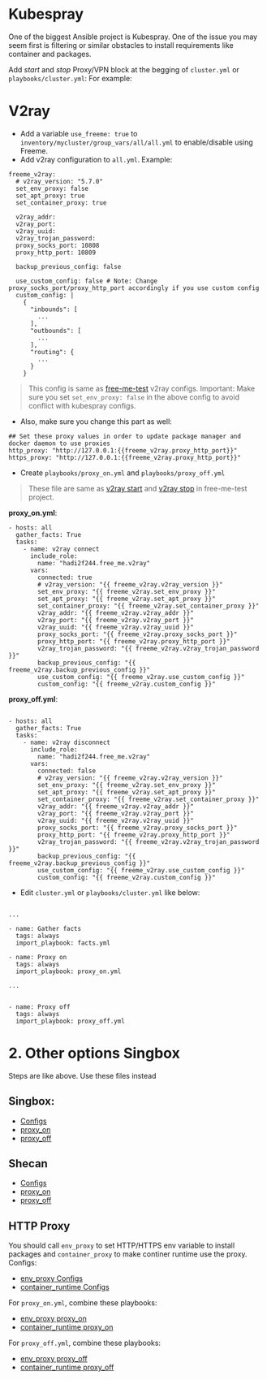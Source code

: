 # Kubespray

One of the biggest Ansible project is Kubespray. One of the issue you may seem first is filtering or similar obstacles to install requirements like container and packages.

Add *start* and *stop* Proxy/VPN block at the begging of `cluster.yml` or `playbooks/cluster.yml`:
For example:

# V2ray

+ Add a variable `use_freeme: true` to `inventory/mycluster/group_vars/all/all.yml` to enable/disable using Freeme.
+ Add v2ray configuration to `all.yml`. Example:
```
freeme_v2ray:
  # v2ray_version: "5.7.0"
  set_env_proxy: false
  set_apt_proxy: true
  set_container_proxy: true

  v2ray_addr:
  v2ray_port:
  v2ray_uuid:
  v2ray_trojan_password:
  proxy_socks_port: 10808
  proxy_http_port: 10809

  backup_previous_config: false

  use_custom_config: false # Note: Change proxy_socks_port/proxy_http_port accordingly if you use custom config
  custom_config: |
    {
      "inbounds": [
        ...
      ],
      "outbounds": [
        ...
      ],
      "routing": {
        ...
      }
    }
```
> This config is same as [free-me-test](https://github.com/hadi2f244/free-me-test/blob/main/inventory/sample/group_vars/all/v2ray.yml) v2ray configs.
> Important: Make sure you set `set_env_proxy: false` in the above config to avoid conflict with kubespray configs.

+ Also, make sure you change this part as well:
```
## Set these proxy values in order to update package manager and docker daemon to use proxies
http_proxy: "http://127.0.0.1:{{freeme_v2ray.proxy_http_port}}"
https_proxy: "http://127.0.0.1:{{freeme_v2ray.proxy_http_port}}"
```

+ Create `playbooks/proxy_on.yml` and `playbooks/proxy_off.yml`

> These file are same as [v2ray start](https://github.com/hadi2f244/free-me-test/blob/main/playbooks/v2ray/on.yml) and [v2ray stop](https://github.com/hadi2f244/free-me-test/blob/main/playbooks/v2ray/on.yml) in free-me-test project.

**proxy_on.yml**:
```
- hosts: all
  gather_facts: True
  tasks:
    - name: v2ray connect
      include_role:
        name: "hadi2f244.free_me.v2ray"
      vars:
        connected: true
        # v2ray_version: "{{ freeme_v2ray.v2ray_version }}"
        set_env_proxy: "{{ freeme_v2ray.set_env_proxy }}"
        set_apt_proxy: "{{ freeme_v2ray.set_apt_proxy }}"
        set_container_proxy: "{{ freeme_v2ray.set_container_proxy }}"
        v2ray_addr: "{{ freeme_v2ray.v2ray_addr }}"
        v2ray_port: "{{ freeme_v2ray.v2ray_port }}"
        v2ray_uuid: "{{ freeme_v2ray.v2ray_uuid }}"
        proxy_socks_port: "{{ freeme_v2ray.proxy_socks_port }}"
        proxy_http_port: "{{ freeme_v2ray.proxy_http_port }}"
        v2ray_trojan_password: "{{ freeme_v2ray.v2ray_trojan_password }}"
        backup_previous_config: "{{ freeme_v2ray.backup_previous_config }}"
        use_custom_config: "{{ freeme_v2ray.use_custom_config }}"
        custom_config: "{{ freeme_v2ray.custom_config }}"
```

**proxy_off.yml**:
```

- hosts: all
  gather_facts: True
  tasks:
    - name: v2ray disconnect
      include_role:
        name: "hadi2f244.free_me.v2ray"
      vars:
        connected: false
        # v2ray_version: "{{ freeme_v2ray.v2ray_version }}"
        set_env_proxy: "{{ freeme_v2ray.set_env_proxy }}"
        set_apt_proxy: "{{ freeme_v2ray.set_apt_proxy }}"
        set_container_proxy: "{{ freeme_v2ray.set_container_proxy }}"
        v2ray_addr: "{{ freeme_v2ray.v2ray_addr }}"
        v2ray_port: "{{ freeme_v2ray.v2ray_port }}"
        v2ray_uuid: "{{ freeme_v2ray.v2ray_uuid }}"
        proxy_socks_port: "{{ freeme_v2ray.proxy_socks_port }}"
        proxy_http_port: "{{ freeme_v2ray.proxy_http_port }}"
        v2ray_trojan_password: "{{ freeme_v2ray.v2ray_trojan_password }}"
        backup_previous_config: "{{ freeme_v2ray.backup_previous_config }}"
        use_custom_config: "{{ freeme_v2ray.use_custom_config }}"
        custom_config: "{{ freeme_v2ray.custom_config }}"
```

+ Edit `cluster.yml` or `playbooks/cluster.yml` like below:

```

...

- name: Gather facts
  tags: always
  import_playbook: facts.yml

- name: Proxy on
  tags: always
  import_playbook: proxy_on.yml

...


- name: Proxy off
  tags: always
  import_playbook: proxy_off.yml

```

# 2. Other options Singbox


Steps are like above. Use these files instead
## Singbox:
+ [Configs](https://github.com/hadi2f244/free-me-test/blob/main/inventory/sample/group_vars/all/singbox.yml)
+ [proxy_on](https://github.com/hadi2f244/free-me-test/tree/main/playbooks/singbox/on.yml)
+ [proxy_off](https://github.com/hadi2f244/free-me-test/tree/main/playbooks/singbox/off.yml)

## Shecan
+ [Configs](https://github.com/hadi2f244/free-me-test/blob/main/inventory/sample/group_vars/all/dns_proxy.yml)
+ [proxy_on](https://github.com/hadi2f244/free-me-test/tree/main/playbooks/dns_proxy/on.yml)
+ [proxy_off](https://github.com/hadi2f244/free-me-test/tree/main/playbooks/dns_proxy/off.yml)

## HTTP Proxy
You should call `env_proxy` to set HTTP/HTTPS env variable to install packages and `container_proxy` to make continer runtime use the proxy.
Configs:
+ [env_proxy Configs](https://github.com/hadi2f244/free-me-test/blob/main/inventory/sample/group_vars/all/dns_proxy.yml)
+ [container_runtime Configs](https://github.com/hadi2f244/free-me-test/blob/main/inventory/sample/group_vars/all/container_proxy.yml)

For `proxy_on.yml`, combine these playbooks:
+ [env_proxy proxy_on](https://github.com/hadi2f244/free-me-test/tree/main/playbooks/dns_proxy/on.yml)
+ [container_runtime proxy_on](https://github.com/hadi2f244/free-me-test/tree/main/playbooks/container_proxy/on.yml)

For `proxy_off.yml`, combine these playbooks:
+ [env_proxy proxy_off](https://github.com/hadi2f244/free-me-test/tree/main/playbooks/dns_proxy/off.yml)
+ [container_runtime proxy_off](https://github.com/hadi2f244/free-me-test/tree/main/playbooks/dns_proxy/off.yml)